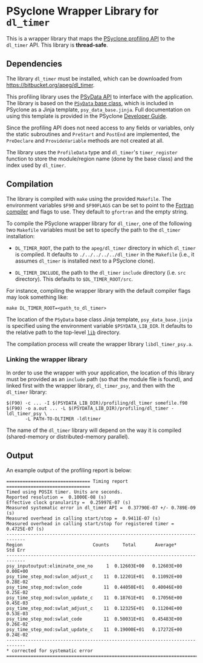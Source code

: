 <!--
## Licence

-------------------------------------------------------------------------------

BSD 3-Clause License

Copyright (c) 2019-2021, Science and Technology Facilities Council.
All rights reserved.

Redistribution and use in source and binary forms, with or without
modification, are permitted provided that the following conditions are met:

* Redistributions of source code must retain the above copyright notice, this
  list of conditions and the following disclaimer.

* Redistributions in binary form must reproduce the above copyright notice,
  this list of conditions and the following disclaimer in the documentation
  and/or other materials provided with the distribution.

* Neither the name of the copyright holder nor the names of its
  contributors may be used to endorse or promote products derived from
  this software without specific prior written permission.

THIS SOFTWARE IS PROVIDED BY THE COPYRIGHT HOLDERS AND CONTRIBUTORS
"AS IS" AND ANY EXPRESS OR IMPLIED WARRANTIES, INCLUDING, BUT NOT
LIMITED TO, THE IMPLIED WARRANTIES OF MERCHANTABILITY AND FITNESS
FOR A PARTICULAR PURPOSE ARE DISCLAIMED. IN NO EVENT SHALL THE
COPYRIGHT HOLDER OR CONTRIBUTORS BE LIABLE FOR ANY DIRECT, INDIRECT,
INCIDENTAL, SPECIAL, EXEMPLARY, OR CONSEQUENTIAL DAMAGES (INCLUDING,
BUT NOT LIMITED TO, PROCUREMENT OF SUBSTITUTE GOODS OR SERVICES;
LOSS OF USE, DATA, OR PROFITS; OR BUSINESS INTERRUPTION) HOWEVER
CAUSED AND ON ANY THEORY OF LIABILITY, WHETHER IN CONTRACT, STRICT
LIABILITY, OR TORT (INCLUDING NEGLIGENCE OR OTHERWISE) ARISING IN
ANY WAY OUT OF THE USE OF THIS SOFTWARE, EVEN IF ADVISED OF THE
POSSIBILITY OF SUCH DAMAGE.

-------------------------------------------------------------------------------
Authors: J. Henrichs, Bureau of Meteorology,
         I. Kavcic, Met Office
-->

# PSyclone Wrapper Library for ``dl_timer``

This is a wrapper library that maps the [PSyclone profiling API](
https://psyclone.readthedocs.io/en/stable/profiling.html#profiling) to the
``dl_timer`` API. This library is **thread-safe**.

## Dependencies

The library ``dl_timer`` must be installed, which can be downloaded from
https://bitbucket.org/apeg/dl_timer.

This profiling library uses the [PSyData API](
https://psyclone.readthedocs.io/en/stable/psy_data.html) to interface with
the application. The library is based on the [``PSyData`` base class](
https://psyclone-dev.readthedocs.io/en/latest/psy_data.html#psydata-base-class),
which is included in PSyclone as a Jinja template, ``psy_data_base.jinja``.
Full documentation on using this template is provided in the PSyclone
[Developer Guide](
https://psyclone-dev.readthedocs.io/en/latest/psy_data.html#jinja).

Since the profiling API does not need access to any fields or variables,
only the static subroutines and ``PreStart`` and ``PostEnd`` are implemented,
the ``PreDeclare`` and ``ProvideVariable`` methods are not created at all.

The library uses the ``ProfileData`` type and ``dl_timer``'s
``timer_register`` function to store the module/region name (done by the base
class) and the index used by ``dl_timer``.

## Compilation

The library is compiled with ``make`` using the provided ``Makefile``. The
environment variables ``$F90`` and ``$F90FLAGS`` can be set to point to the
[Fortran compiler](./../../README.md#compilation) and flags to use. They
default to ``gfortran`` and the empty string.

To compile the PSyclone wrapper library for ``dl_timer``, one of the
following two ``Makefile`` variables must be set to specify the path to
the ``dl_timer`` installation:

- ``DL_TIMER_ROOT``, the path to the ``apeg/dl_timer`` directory in which
  ``dl_timer`` is compiled. It defaults to ``./../../../../dl_timer`` in
  the ``Makefile`` (i.e., it assumes ``dl_timer`` is installed next to a
  PSyclone clone).

- ``DL_TIMER_INCLUDE``, the path to the ``dl_timer`` ``include`` directory
  (i.e. ``src`` directory). This defaults to ``$DL_TIMER_ROOT/src``.

For instance, compiling the wrapper library with the default compiler
flags may look something like:

```shell
make DL_TIMER_ROOT=<path_to_dl_timer>
```

The location of the ``PSyData`` base class Jinja template,
``psy_data_base.jinja`` is specified using the environment variable
``$PSYDATA_LIB_DIR``. It defaults to the relative path to the
top-level [``lib``](./../../) directory.

The compilation process will create the wrapper library ``libdl_timer_psy.a``.

### Linking the wrapper library

In order to use the wrapper with your application, the location of this
library must be provided as an ``include`` path (so that the module file
is found), and linked first with the wrapper library, ``dl_timer_psy``,
and then with the ``dl_timer`` library:

```shell
$(F90) -c ... -I $(PSYDATA_LIB_DIR)/profiling/dl_timer somefile.f90
$(F90) -o a.out ... -L $(PSYDATA_LIB_DIR)/profiling/dl_timer -ldl_timer_psy \
       -L PATH-TO-DLTIMER -ldltimer
```
The name of the ``dl_timer`` library will depend on the way it is compiled
(shared-memory or distributed-memory parallel).

## Output

An example output of the profiling report is below:

```
=============================== Timing report ===============================
Timed using POSIX timer. Units are seconds.
Reported resolution =  0.1000E-08 (s)
Effective clock granularity =  0.25997E-07 (s)
Measured systematic error in dl_timer API =  0.37790E-07 +/- 0.789E-09 (s)
Measured overhead in calling start/stop =  0.9411E-07 (s)
Measured overhead in calling start/stop for registered timer =  0.4725E-07 (s)
-----------------------------------------------------------------------------
Region                          Counts     Total       Average*     Std Err
-----------------------------------------------------------------------------
psy_inputoutput:eliminate_one_no     1  0.12603E+00   0.12603E+00  0.00E+00
psy_time_step_mod:swlon_adjust_c    11  0.12201E+01   0.11092E+00  0.28E-02
psy_time_step_mod:swlon_code        11  0.44050E+01   0.40046E+00  0.25E-02
psy_time_step_mod:swlon_update_c    11  0.18761E+01   0.17056E+00  0.45E-03
psy_time_step_mod:swlat_adjust_c    11  0.12325E+01   0.11204E+00  0.53E-03
psy_time_step_mod:swlat_code        11  0.50031E+01   0.45483E+00  0.26E-02
psy_time_step_mod:swlat_update_c    11  0.19000E+01   0.17272E+00  0.24E-02
-----------------------------------------------------------------------------
* corrected for systematic error
=============================================================================
```
